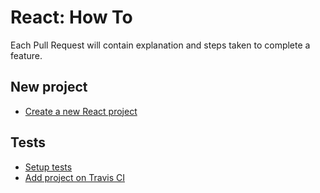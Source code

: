 # React: How To

Each Pull Request will contain explanation and steps taken to complete a feature.

## New project

- [Create a new React project](https://github.com/brunolm/react-how-to/commit/823bbc7b6b76b35b94bf9d49a90fc9c9763023b2)

## Tests

- [Setup tests](https://github.com/brunolm/react-how-to/pull/1)
- [Add project on Travis CI](https://github.com/brunolm/react-how-to/pull/2)
